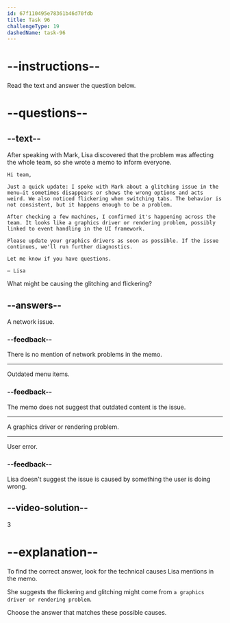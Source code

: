```yaml
---
id: 67f110495e78361b46d70fdb
title: Task 96
challengeType: 19
dashedName: task-96
---
```


<!-- READING -->

# --instructions--

Read the text and answer the question below.

# --questions--

## --text--

After speaking with Mark, Lisa discovered that the problem was affecting the whole team, so she wrote a memo to inform everyone.

`Hi team,`

`Just a quick update: I spoke with Mark about a glitching issue in the menu—it sometimes disappears or shows the wrong options and acts weird. We also noticed flickering when switching tabs. The behavior is not consistent, but it happens enough to be a problem.`

`After checking a few machines, I confirmed it's happening across the team. It looks like a graphics driver or rendering problem, possibly linked to event handling in the UI framework.`

`Please update your graphics drivers as soon as possible. If the issue continues, we'll run further diagnostics.`

`Let me know if you have questions.`

`— Lisa`

What might be causing the glitching and flickering?

## --answers--

A network issue.

### --feedback--

There is no mention of network problems in the memo.

---

Outdated menu items.

### --feedback--

The memo does not suggest that outdated content is the issue.

---

A graphics driver or rendering problem.

---

User error.

### --feedback--

Lisa doesn't suggest the issue is caused by something the user is doing wrong.

## --video-solution--

3

# --explanation--

To find the correct answer, look for the technical causes Lisa mentions in the memo.

She suggests the flickering and glitching might come from `a graphics driver or rendering problem`.

Choose the answer that matches these possible causes.
